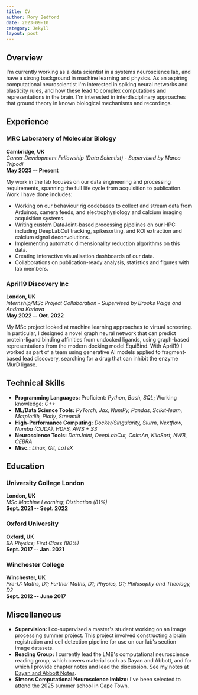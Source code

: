 ```yaml
---
title: CV
author: Rory Bedford
date: 2023-09-10
category: Jekyll
layout: post
---
```


## Overview  
I'm currently working as a data scientist in a systems neuroscience lab, and have a strong background in machine learning and physics. As an aspiring computational neuroscientist I'm interested in spiking neural networks and plasticity rules, and how these lead to complex computations and representations in the brain. I'm interested in interdisciplinary approaches that ground theory in known biological mechanisms and recordings.

## Experience  

### MRC Laboratory of Molecular Biology  
**Cambridge, UK**  
*Career Development Fellowship (Data Scientist) - Supervised by Marco Tripodi*  
**May 2023 -- Present**  

My work in the lab focuses on our data engineering and processing requirements, spanning the full life cycle from acquisition to publication. Work I have done includes:  
- Working on our behaviour rig codebases to collect and stream data from Arduinos, camera feeds, and electrophysiology and calcium imaging acquisition systems.
- Writing custom DataJoint-based processing pipelines on our HPC including DeepLabCut tracking, spikesorting, and ROI extraction and calcium signal deconvolutions.
- Implementing automatic dimensionality reduction algorithms on this data.
- Creating interactive visualisation dashboards of our data.
- Collaborations on publication-ready analysis, statistics and figures with lab members.

### April19 Discovery Inc  
**London, UK**  
*Internship/MSc Project Collaboration - Supervised by Brooks Paige and Andrea Karlova*  
**May 2022 -- Oct. 2022**  

My MSc project looked at machine learning approaches to virtual screening. In particular, I designed a novel graph neural network that can predict protein-ligand binding affinities from undocked ligands, using graph-based representations from the modern docking model EquiBind. With April19 I worked as part of a team using generative AI models applied to fragment-based lead discovery, searching for a drug that can inhibit the enzyme MurD ligase.

## Technical Skills  
- **Programming Languages:** Proficient: _Python, Bash, SQL_; Working knowledge: _C++_  
- **ML/Data Science Tools:** _PyTorch, Jax, NumPy, Pandas, Scikit-learn, Matplotlib, Plotly, Streamlit_  
- **High-Performance Computing:** _Docker/Singularity, Slurm, Nextflow, Numba (CUDA), HDFS, AWS + S3_  
- **Neuroscience Tools:** _DataJoint, DeepLabCut, CaImAn, KiloSort, NWB, CEBRA_  
- **Misc.:** _Linux, Git, LaTeX_  

## Education  

### University College London  
**London, UK**  
*MSc Machine Learning; Distinction (81%)*  
**Sept. 2021 -- Sept. 2022**  

### Oxford University  
**Oxford, UK**  
*BA Physics; First Class (80%)*  
**Sept. 2017 -- Jan. 2021**  

### Winchester College  
**Winchester, UK**  
*Pre-U: Maths, D1; Further Maths, D1; Physics, D1; Philosophy and Theology, D2*  
**Sept. 2012 -- June 2017**  

## Miscellaneous  
- **Supervision:** I co-supervised a master's student working on an image processing summer project. This project involved constructing a brain registration and cell detection pipeline for use on our lab's section image datasets.
- **Reading Group:** I currently lead the LMB's computational neuroscience reading group, which covers material such as Dayan and Abbott, and for which I provide chapter notes and lead the discussion. See my notes at [Dayan and Abbott Notes](https://rory-bedford.github.io/assets/Dayan_and_Abbott_notes.pdf).
- **Simons Computational Neuroscience Imbizo:** I've been selected to attend the 2025 summer school in Cape Town.
